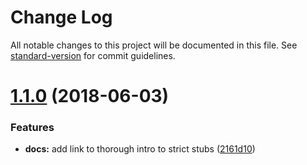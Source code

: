 # Change Log

All notable changes to this project will be documented in this file. See [standard-version](https://github.com/conventional-changelog/standard-version) for commit guidelines.

<a name="1.1.0"></a>
# [1.1.0](https://github.com/alexbepple/testdouble-only-when/compare/v1.0.0...v1.1.0) (2018-06-03)


### Features

* **docs:** add link to thorough intro to strict stubs ([2161d10](https://github.com/alexbepple/testdouble-only-when/commit/2161d10))
